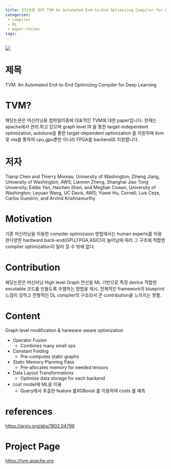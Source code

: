 ```yaml
---
title: 간단논문 정리 TVM An Automated End-to-End Optimizing Compiler for Deep Learning  (OSDI 18)
categories:
 - compiler
 - ML
 - paper-review
tags:
---
```

![](/assets/image/tvm1.jpg)
# 제목
TVM: An Automated End-to-End Optimizing Compiler for Deep Learning

# TVM?
해당논문은 머신러닝용 컴파일러중에 대표적인 TVM에 대한 paper입니다. 현재는 apache에서 관리 하고 있으며 graph level IR 을 통한 target-independent optimization, 
autotune을 통한 target-dependent optimization 을 지원하며 llvm 및 vta를 통하여 cpu,gpu뿐만 아니라 FPGA를 backend로 지원합니다. 

# 저자
Tianqi Chen and Thierry Moreau, University of Washington; Ziheng Jiang, University of Washington, AWS; Lianmin Zheng, Shanghai Jiao Tong University; Eddie Yan, Haichen Shen, and Meghan Cowan, University of Washington; Leyuan Wang, UC Davis, AWS; Yuwei Hu, Cornell; Luis Ceze, Carlos Guestrin, and Arvind Krishnamurthy

# Motivation
 기존 머신러닝을 이용한 compiler optimizaion 방법에서는  human experts를 이용한다양한 hardward back-end(GPU,FPGA,ASIC)이 늘어남에 따라 그 구조에 적합한 complier optimization이 달라 질 수 밖에 없다.  

# Contribution
해당논문은 머신러닝 High level Graph 연산을 ML 기반으로 특정 device 적합한 excutable 코드를 만들도록 수행하는 방법을 제시. 전체적인 framework의 blueprint 느낌이 강하고 전형적인 DL compiler의 구조라서 큰 contribution을 느끼지는 못함.



# Content
Graph level modification & hareware-aware optimization 

- Operator Fusion 
  - Combines many small ops 
- Constant Folding 
  - Pre-computes static graphs  
- Static Memory Planning Pass 
  - Pre-allocates memory for needed tensors 
- Data Layout Transformations 
  - Optimize data storage for each backend  
- cost model에 ML을 이용 
  - Query에서 추출한  feature 를XGBoost 를 이용하여  costs 를 예측 
# references
https://arxiv.org/abs/1802.04799
# Project Page
https://tvm.apache.org